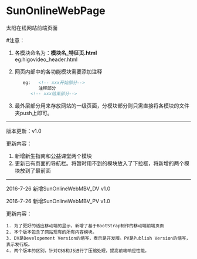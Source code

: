 # SunOnlineWebPage
太阳在线网站前端页面

#注意：

1. 各模块命名为：**模块名_特征页.html**   
   eg:higovideo_header.html
2. 网页内部中的各功能模块需要添加注释

   ```html
      eg:   <!-- xxx开始部分-->
            注释部分
         <!-- xxx结束部分-->
   ```
3. 最外层部分用来存放网站的一级页面，分模块部分则只需直接将各模块的文件夹push上即可。

---

版本更新：v1.0

更新内容：

   1. 新增新生指南和公益课堂两个模块 
   2. 更新已有页面的导航栏。将暂时用不到的模块放入了下拉框，将新增的两个模块放到了最前面

---

2016-7-26  新增SunOnlineWebMBV_DV v1.0

2016-7-26  新增SunOnlineWebMBV_PV v1.0

更新内容：
	
	1. 为了更好的适应移动端的显示，新增了基于BootStrap制作的移动端前端页面
	2. 本个版本包含了网站现有的所有内容模块。
	3. DV是Developement Version的缩写，表示是开发版。PV是Publish Version的缩写，表示发行版。
	4. 两个版本的区别，针对CSS和JS进行了压缩处理，提高前端响应性能。